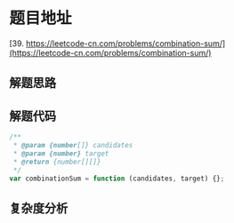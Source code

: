# 题目地址

[39. https://leetcode-cn.com/problems/combination-sum/](https://leetcode-cn.com/problems/combination-sum/)

## 解题思路

## 解题代码

```js
/**
 * @param {number[]} candidates
 * @param {number} target
 * @return {number[][]}
 */
var combinationSum = function (candidates, target) {};
```

## 复杂度分析
